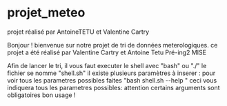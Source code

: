 # projet_meteo
projet réalisé par AntoineTETU et Valentine Cartry 


Bonjour !
bienvenue sur notre projet de tri de données meterologiques.
ce projet a été réalisé par Valentine Cartry et Antoine Tetu  Pré-ing2 MISE

Afin de lancer le tri, il vous faut executer le shell avec "bash" ou "./"
le fichier se nomme "shell.sh"
il existe plusieurs paramètres à inserer :
pour voir tous les parametres possibles faites "bash shell.sh --help "
ceci vous indiquera tous les parametres possibles: attention certains arguments sont obligatoires
bon usage !
